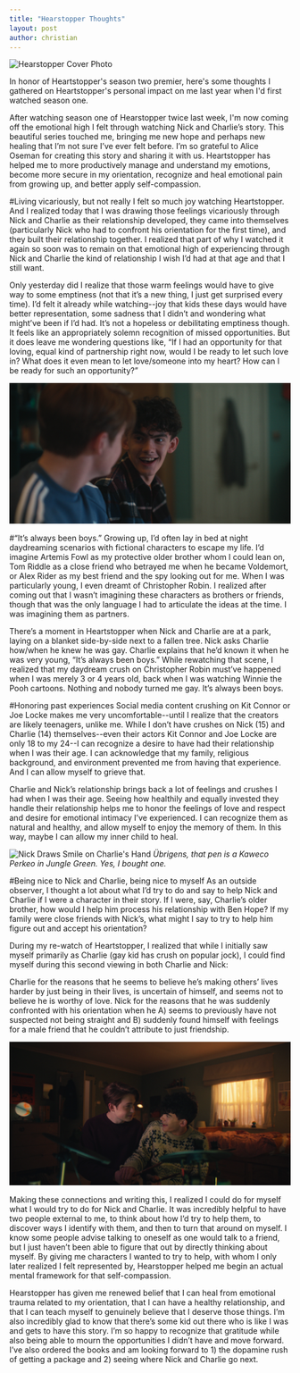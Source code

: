 ```yaml
---
title: "Hearstopper Thoughts"
layout: post
author: christian
---
```


![Hearstopper Cover Photo](/assets/hearstopper_cover.jpg)

In honor of Heartstopper's season two premier, here's some thoughts I gathered on Heartstopper's personal impact on me last year when I'd first watched season one.


After watching season one of Hearstopper twice last week, I'm now coming off the emotional high I felt through watching Nick and Charlie’s story. This beautiful series touched me, bringing me new hope and perhaps new healing that I’m not sure I’ve ever felt before. I’m so grateful to Alice Oseman for creating this story and sharing it with us. Heartstopper has helped me to more productively manage and understand my emotions, become more secure in my orientation, recognize and heal emotional pain from growing up, and better apply self-compassion.

#Living vicariously, but not really
I felt so much joy watching Heartstopper. And I realized today that I was drawing those feelings vicariously through Nick and Charlie as their relationship developed, they came into themselves (particularly Nick who had to confront his orientation for the first time), and they built their relationship together. I realized that part of why I watched it again so soon was to remain on that emotional high of experiencing through Nick and Charlie the kind of relationship I wish I’d had at that age and that I still want.

Only yesterday did I realize that those warm feelings would have to give way to some emptiness (not that it’s a new thing, I just get surprised every time). I’d felt it already while watching--joy that kids these days would have better representation, some sadness that I didn’t and wondering what might’ve been if I’d had. It’s not a hopeless or debilitating emptiness though. It feels like an appropriately solemn recognition of missed opportunities. But it does leave me wondering questions like, “If I had an opportunity for that loving, equal kind of partnership right now, would I be ready to let such love in? What does it even mean to let love/someone into my heart? How can I be ready for such an opportunity?”

![Heartstopper Proper Nerd Scene](/assets/heartstopper_nerd.png)

#“It’s always been boys.”
Growing up, I’d often lay in bed at night daydreaming scenarios with fictional characters to escape my life. I’d imagine Artemis Fowl as my protective older brother whom I could lean on, Tom Riddle as a close friend who betrayed me when he became Voldemort, or Alex Rider as my best friend and the spy looking out for me. When I was particularly young, I even dreamt of Christopher Robin. I realized after coming out that I wasn’t imagining these characters as brothers or friends, though that was the only language I had to articulate the ideas at the time. I was imagining them as partners.

There’s a moment in Heartstopper when Nick and Charlie are at a park, laying on a blanket side-by-side next to a fallen tree. Nick asks Charlie how/when he knew he was gay. Charlie explains that he’d known it when he was very young, “It’s always been boys.” While rewatching that scene, I realized that my daydream crush on Christopher Robin must’ve happened when I was merely 3 or 4 years old, back when I was watching Winnie the Pooh cartoons. Nothing and nobody turned me gay. It’s always been boys.

#Honoring past experiences
Social media content crushing on Kit Connor or Joe Locke makes me very uncomfortable--until I realize that the creators are likely teenagers, unlike me. While I don’t have crushes on Nick (15) and Charlie (14) themselves--even their actors Kit Connor and Joe Locke are only 18 to my 24--I can recognize a desire to have had their relationship when I was their age. I can acknowledge that my family, religious background, and environment prevented me from having that experience. And I can allow myself to grieve that.

Charlie and Nick’s relationship brings back a lot of feelings and crushes I had when I was their age. Seeing how healthily and equally invested they handle their relationship helps me to honor the feelings of love and respect and desire for emotional intimacy I’ve experienced. I can recognize them as natural and healthy, and allow myself to enjoy the memory of them. In this way, maybe I can allow my inner child to heal.

![Nick Draws Smile on Charlie's Hand](/assets/heartstopper_smiledraw.jpg)
_Übrigens, that pen is a Kaweco Perkeo in Jungle Green. Yes, I bought one._

#Being nice to Nick and Charlie, being nice to myself
As an outside observer, I thought a lot about what I’d try to do and say to help Nick and Charlie if I were a character in their story. If I were, say, Charlie’s older brother, how would I help him process his relationship with Ben Hope? If my family were close friends with Nick’s, what might I say to try to help him figure out and accept his orientation? 

During my re-watch of Heartstopper, I realized that while I initially saw myself primarily as Charlie (gay kid has crush on popular jock), I could find myself during this second viewing in both Charlie and Nick:

Charlie for the reasons that he seems to believe he’s making others’ lives harder by just being in their lives, is uncertain of himself, and seems not to believe he is worthy of love. 
Nick for the reasons that he was suddenly confronted with his orientation when he A) seems to previously have not suspected not being straight and B) suddenly found himself with feelings for a male friend that he couldn’t attribute to just friendship.

![Hearstopper Drum Scene](/assets/heartstopper_drumscene.png)

Making these connections and writing this, I realized I could do for myself what I would try to do for Nick and Charlie. It was incredibly helpful to have two people external to me, to think about how I’d try to help them, to discover ways I identify with them, and then to turn that around on myself. I know some people advise talking to oneself as one would talk to a friend, but I just haven’t been able to figure that out by directly thinking about myself. By giving me characters I wanted to try to help, with whom I only later realized I felt represented by, Hearstopper helped me begin an actual mental framework for that self-compassion.

Hearstopper has given me renewed belief that I can heal from emotional trauma related to my orientation, that I can have a healthy relationship, and that I can teach myself to genuinely believe that I deserve those things. I’m also incredibly glad to know that there’s some kid out there who is like I was and gets to have this story. I’m so happy to recognize that gratitude while also being able to mourn the opportunities I didn’t have and move forward. I’ve also ordered the books and am looking forward to 1) the dopamine rush of getting a package and 2) seeing where Nick and Charlie go next.


